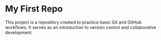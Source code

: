 # My First Repo

This project is a repository created to practice basic Git and GitHub workflows. It serves as an introduction to version control and collaborative development.